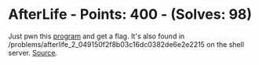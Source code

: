 # AfterLife - Points: 400 - (Solves: 98)

Just pwn this [program](files/vuln) and get a flag. It's also found in /problems/afterlife_2_049150f2f8b03c16dc0382de6e2e2215 on the shell server. [Source](files/vuln.c).